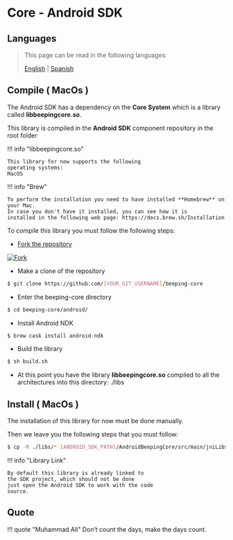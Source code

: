 # Core - Android SDK

## Languages

> This page can be read in the following languages:
>  
> [English](https://docs.beeping.io/componets/sdk-android-core/) | [Spanish](https://docs-es.beeping.io/componets/sdk-android-core/)

## Compile ( MacOs )

The Android SDK has a dependency on the **Core System** which is a library called **libbeepingcore.so**.

This library is compiled in the **Android SDK** component repository in the root folder

!!! info "libbeepingcore.so"

    This library for now supports the following
    operating systems:
    MacOS

!!! info "Brew"

    To perform the installation you need to have installed **Homebrew** on your Mac. 
    In case you don't have it installed, you can see how it is 
    installed in the following web page: https://docs.brew.sh/Installation

To compile this library you must follow the following steps:

- [Fork the repository](https://github.com/beeping-io/beeping-core)

[![Fork](/assets/images/shoots/core-fork.jpg)](/assets/images/shoots/core-fork.jpg)

- Make a clone of the repository

``` bash
$ git clone https://github.com/[YOUR_GIT_USERNAME]/beeping-core
```

- Enter the beeping-core directory

``` bash
$ cd beeping-core/android/
```

- Install Android NDK

``` bash
$ brew cask install android-ndk
```

- Build the library

``` bash
$ sh build.sh
```

- At this point you have the library **libbeepingcore.so** compiled to all the architectures into this directory: ./libs

## Install ( MacOs )

The installation of this library for now must be done manually.

Then we leave you the following steps that you must follow:

``` bash
$ cp -R ./libs/* [ANDROID_SDK_PATH]/AndroidBeepingCore/src/main/jniLibs/
```

!!! info "Library Link"

    By default this library is already linked to
    the SDK project, which should not be done
    just open the Android SDK to work with the code
    source.

## Quote

!!! quote "Muhammad Ali"
    Don’t count the days, make the days count.